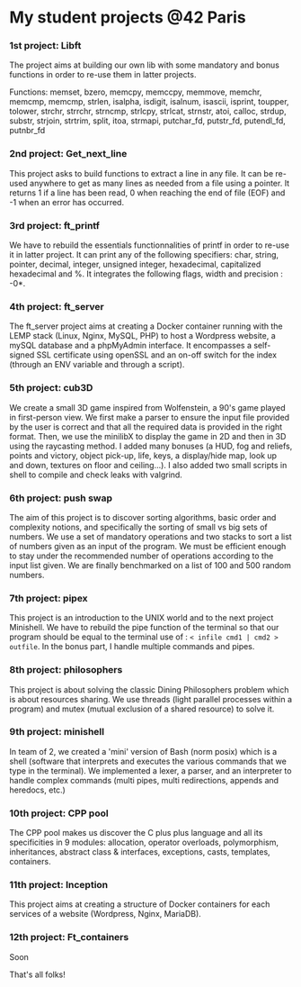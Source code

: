 # My student projects @42 Paris

### 1st project: Libft
The project aims at building our own lib with some mandatory and bonus functions in order to re-use them in latter projects.

  Functions:
memset, bzero, memcpy, memccpy, memmove, memchr, memcmp, memcmp, strlen, isalpha, isdigit, isalnum, isascii, isprint, toupper, tolower, strchr, strrchr, strncmp, strlcpy, strlcat, strnstr, atoi, calloc, strdup, substr, strjoin, strtrim, split, itoa, strmapi, putchar_fd, putstr_fd, putendl_fd, putnbr_fd

### 2nd project: Get_next_line
This project asks to build functions to extract a line in any file. It can be re-used anywhere to get as many lines as needed from a file using a pointer. It returns 1 if a line has been read, 0 when reaching the end of file (EOF) and -1 when an error has occurred.

### 3rd project: ft_printf
We have to rebuild the essentials functionnalities of printf in order to re-use it in latter project. It can print any of the following specifiers: char, string, pointer, decimal, integer, unsigned integer, hexadecimal, capitalized hexadecimal and %. It integrates the following flags, width and precision : -0*.

### 4th project: ft_server
The ft_server project aims at creating a Docker container running with the LEMP stack (Linux, Nginx, MySQL, PHP) to host a Wordpress website, a mySQL database and a phpMyAdmin interface. It encompasses a self-signed SSL certificate using openSSL and an on-off switch for the index (through an ENV variable and through a script).

### 5th project: cub3D
We create a small 3D game inspired from Wolfenstein, a 90's game played in first-person view. We first make a parser to ensure the input file provided by the user is correct and that all the required data is provided in the right format. Then, we use the minilibX to display the game in 2D and then in 3D using the raycasting method.
I added many bonuses (a HUD, fog and reliefs, points and victory, object pick-up, life, keys, a display/hide map, look up and down, textures on floor and ceiling...). I also added two small scripts in shell to compile and check leaks with valgrind.

### 6th project: push swap
The aim of this project is to discover sorting algorithms, basic order and complexity notions, and specifically the sorting of small vs big sets of numbers.
We use a set of mandatory operations and two stacks to sort a list of numbers given as an input of the program. We must be efficient enough to stay under the recommended number of operations according to the input list given. We are finally benchmarked on a list of 100 and 500 random numbers.

### 7th project: pipex
This project is an introduction to the UNIX world and to the next project Minishell. We have to rebuild the pipe function of the terminal so that our program should be equal to the terminal use of : `< infile cmd1 | cmd2 > outfile`. In the bonus part, I handle multiple commands and pipes.

### 8th project: philosophers
This project is about solving the classic Dining Philosophers problem which is about resources sharing. We use threads (light parallel processes within a program) and mutex (mutual exclusion of a shared resource) to solve it.

### 9th project: minishell
In team of 2, we created a 'mini' version of Bash (norm posix) which is a shell (software that interprets and executes the various commands that we type in the terminal). We implemented a lexer, a parser, and an interpreter to handle complex commands (multi pipes, multi redirections, appends and heredocs, etc.)

### 10th project: CPP pool
The CPP pool makes us discover the C plus plus language and all its specificities in 9 modules: allocation, operator overloads, polymorphism, inheritances, abstract class & interfaces, exceptions, casts, templates, containers.

### 11th project: Inception
This project aims at creating a structure of Docker containers for each services of a website (Wordpress, Nginx, MariaDB).

### 12th project: Ft_containers
Soon

That's all folks!
